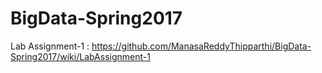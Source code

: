 # BigData-Spring2017

Lab Assignment-1 : https://github.com/ManasaReddyThipparthi/BigData-Spring2017/wiki/LabAssignment-1
